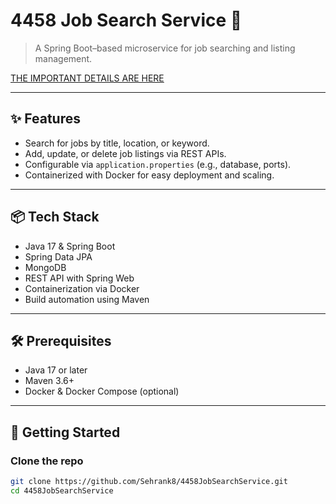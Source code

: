 # 4458 Job Search Service 🚀

> A Spring Boot–based microservice for job searching and listing management.

[THE IMPORTANT DETAILS ARE HERE](https://github.com/Sehrank8/4458ApiGateway)

---

## ✨ Features

- Search for jobs by title, location, or keyword.
- Add, update, or delete job listings via REST APIs.
- Configurable via `application.properties` (e.g., database, ports).
- Containerized with Docker for easy deployment and scaling.

---

## 📦 Tech Stack

- Java 17 & Spring Boot
- Spring Data JPA
- MongoDB
- REST API with Spring Web
- Containerization via Docker
- Build automation using Maven

---

## 🛠️ Prerequisites

- Java 17 or later
- Maven 3.6+
- Docker & Docker Compose (optional)

---

## 🚀 Getting Started

### Clone the repo

```bash
git clone https://github.com/Sehrank8/4458JobSearchService.git
cd 4458JobSearchService

